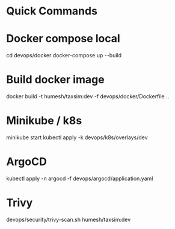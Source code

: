 # Quick Commands

# Docker compose local

cd devops/docker
docker-compose up --build

# Build docker image

docker build -t humesh/taxsim:dev -f devops/docker/Dockerfile ..

# Minikube / k8s

minikube start
kubectl apply -k devops/k8s/overlays/dev

# ArgoCD

kubectl apply -n argocd -f devops/argocd/application.yaml

# Trivy

devops/security/trivy-scan.sh humesh/taxsim:dev
